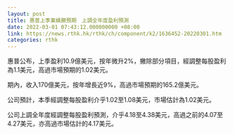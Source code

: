 ```yaml
---
layout: post
title: 惠普上季業績勝預期　上調全年度盈利預測
date: 2022-03-01 07:43:12.000000000 +08:00
link: https://news.rthk.hk/rthk/ch/component/k2/1636452-20220301.htm
categories: rthk
---
```


惠普公布，上季盈利10.9億美元，按年微升2%，撇除部分項目，經調整每股盈利為1.1美元，高過市場預期的1.02美元。

期內，收入170億美元，按年增長近9%，高過市場預期的165.2億美元。

公司預計，本季經調整每股盈利介乎1.02至1.08美元，市場估計為1.02美元。

公司上調全年度經調整每股盈利預測，介乎4.18至4.38美元，高過之前的4.07至4.27美元，亦高過市場估計的4.17美元。
